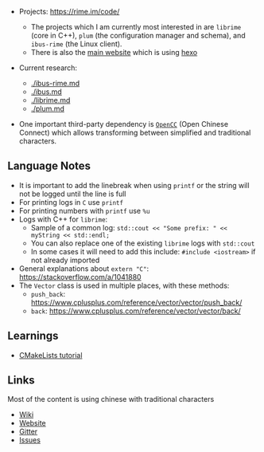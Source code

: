 - Projects: https://rime.im/code/
    - The projects which I am currently most interested in are `librime` (core in C++), `plum` (the configuration manager and schema), and `ibus-rime` (the Linux client).
    - There is also the [main website](https://github.com/rime/home) which is using [hexo](https://github.com/hexojs/hexo)

- Current research:
    - [./ibus-rime.md](./ibus-rime.md)
    - [./ibus.md](./ibus.md)
    - [./librime.md](./librime.md)
    - [./plum.md](./plum.md)

- One important third-party dependency is [`OpenCC`](https://github.com/BYVoid/OpenCC) (Open Chinese Connect) which allows transforming between simplified and traditional characters.

## Language Notes

- It is important to add the linebreak when using `printf` or the string will not be logged until the line is full
- For printing logs in `C` use `printf`
- For printing numbers with `printf` use `%u`
- Logs with C++ for `librime`:
    - Sample of a common log: `std::cout << "Some prefix: " << myString << std::endl;`
    - You can also replace one of the existing `librime` logs with `std::cout`
    - In some cases it will need to add this include: `#include <iostream>` if not already imported
- General explanations about `extern "C"`: https://stackoverflow.com/a/1041880
- The `Vector` class is used in multiple places, with these methods:
    - `push_back`: https://www.cplusplus.com/reference/vector/vector/push_back/
    - `back`: https://www.cplusplus.com/reference/vector/vector/back/

## Learnings

- [CMakeLists tutorial](https://web.archive.org/web/20141116113322/http://preetisblog.com/programming/how-to-write-cmakelists-txt)

## Links

Most of the content is using chinese with traditional characters

- [Wiki](https://github.com/rime/home/wiki)
- [Website](https://rime.im/)
- [Gitter](https://gitter.im/rime/home)
- [Issues](https://github.com/rime/home/issues)

